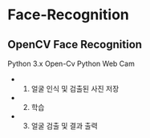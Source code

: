 # Face-Recognition

## OpenCV Face Recognition

Python 3.x
Open-Cv Python 
Web Cam

- 1. 얼굴 인식 및 검출된 사진 저장
- 2. 학습
- 3. 얼굴 검출 및 결과 출력
